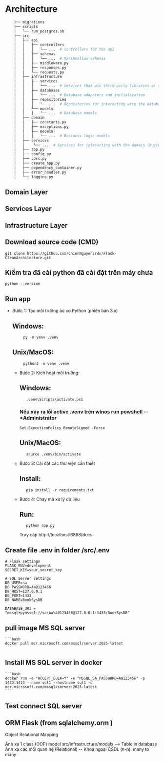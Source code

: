 # Architecture

```bash
    ├── migrations
    ├── scripts
    │   └── run_postgres.sh
    ├── src
    │   ├── api
    │   │   ├── controllers
    │   │   │   └── ...  # controllers for the api
    │   │   ├── schemas
    │   │   │   └── ...  # Marshmallow schemas
    │   │   ├── middleware.py
    │   │   ├── responses.py
    │   │   └── requests.py
    │   ├── infrastructure
    │   │   ├── services
    │   │   │   └── ...  # Services that use third party libraries or services (e.g. email service)
    │   │   ├── databases
    │   │   │   └── ...  # Database adapaters and initialization
    │   │   ├── repositories
    │   │   │   └── ...  # Repositories for interacting with the databases
    │   │   └── models
    │   │   │   └── ...  # Database models
    │   ├── domain
    │   │   ├── constants.py
    │   │   ├── exceptions.py
    │   │   ├── models
    │   │   │   └── ...  # Business logic models
    │   ├── services
    │   │    └── ...  # Services for interacting with the domain (business logic)
    │   ├── app.py
    │   ├── config.py
    │   ├── cors.py
    │   ├── create_app.py
    │   ├── dependency_container.py
    │   ├── error_handler.py
    │   └── logging.py
```

## Domain Layer

## Services Layer

## Infrastructure Layer

## Download source code (CMD)
    git clone https://github.com/ChienNguyensrdn/Flask-CleanArchitecture.git
## Kiểm tra đã cài python đã cài đặt trên máy chưa
    python --version
## Run app

 - Bước 1: Tạo môi trường ảo co Python (phiên bản 3.x)
     ## Windows:
     		py -m venv .venv
     ## Unix/MacOS:
     		python3 -m venv .venv
   - Bước 2: Kích hoạt môi trường:
     ## Windows:
     		.venv\Scripts\activate.ps1
     ### Nếu xảy ra lỗi active .venv trên winos run powshell -->Administrator
         Set-ExecutionPolicy RemoteSigned -Force
     ## Unix/MacOS:
     		source .venv/bin/activate
     
   - Bước 3: Cài đặt các thư viện cần thiết
     ## Install:
     		pip install -r requirements.txt
   - Bước 4: Chạy mã xử lý dữ liệu
     ## Run:
    		python app.py


     Truy câp http://localhost:6868/docs



## Create file .env in folder /src/.env
    
    # Flask settings
    FLASK_ENV=development
    SECRET_KEY=your_secret_key
    
    # SQL Server settings
    DB_USER=sa
    DB_PASSWORD=Aa@123456
    DB_HOST=127.0.0.1
    DB_PORT=1433
    DB_NAME=BookSysDB
    
    DATABASE_URI = "mssql+pymssql://sa:Aa%40123456@127.0.0.1:1433/BookSysDB"

## pull image MS SQL server 
    
    ```bash
    docker pull mcr.microsoft.com/mssql/server:2025-latest
    ```
## Install MS SQL server in docker 
    ```bash
    docker run -e "ACCEPT_EULA=Y" -e "MSSQL_SA_PASSWORD=Aa123456" -p 1433:1433 --name sql1 --hostname sql1 -d  mcr.microsoft.com/mssql/server:2025-latest
    ```
## Test connect SQL server 

## ORM Flask (from sqlalchemy.orm )
Object Relational Mapping

Ánh xạ 1 class (OOP)  model src/infrastructure/models --> Table in database 
Ánh xạ các mối quan hệ (Relational) -- Khoá ngoại CSDL 
(n-n): many to many 